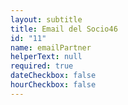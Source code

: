 ```yaml
---
layout: subtitle
title: Email del Socio46
id: "11"
name: emailPartner
helperText: null
required: true
dateCheckbox: false
hourCheckbox: false
---
```

